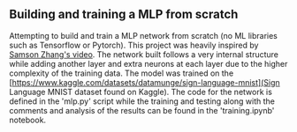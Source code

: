 ## Building and training a MLP from scratch


Attempting to build and train a MLP network from scratch (no ML libraries such as Tensorflow or Pytorch).
This project was heavily inspired by [Samson Zhang's video](https://www.youtube.com/watch?v=w8yWXqWQYmU&t=300s). The network built follows a very internal structure while adding another layer and extra neurons at each layer due to the higher complexity of the training data.
The model was trained on the [https://www.kaggle.com/datasets/datamunge/sign-language-mnist](Sign Language MNIST dataset found on Kaggle).
The code for the network is defined in the 'mlp.py' script while the training and testing along with the comments and analysis of the results can be found in the 'training.ipynb' notebook.
